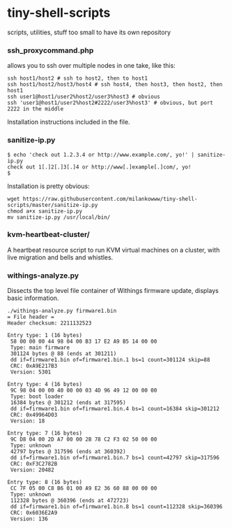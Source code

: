 # tiny-shell-scripts
scripts, utilities, stuff too small to have its own repository

### ssh_proxycommand.php

allows you to ssh over multiple nodes in one take, like this:
```
ssh host1/host2 # ssh to host2, then to host1
ssh host1/host2/host3/host4 # ssh host4, then host3, then host2, then host1
ssh user1@host1/user2%host2/user3%host3 # obvious
ssh 'user1@host1/user2%host2#2222/user3%host3' # obvious, but port 2222 in the middle
```

Installation instructions included in the file.

### sanitize-ip.py

```
$ echo 'check out 1.2.3.4 or http://www.example.com/, yo!' | sanitize-ip.py 
check out 1[.]2[.]3[.]4 or http://www[.]example[.]com/, yo!
$
```

Installation is pretty obvious:
```
wget https://raw.githubusercontent.com/milankowww/tiny-shell-scripts/master/sanitize-ip.py
chmod a+x sanitize-ip.py
mv sanitize-ip.py /usr/local/bin/
```

### kvm-heartbeat-cluster/

A heartbeat resource script to run KVM virtual machines on a cluster, with live migration and bells and whistles.

### withings-analyze.py

Dissects the top level file container of Withings firmware update, displays basic information.
```
./withings-analyze.py firmware1.bin
= File header =
Header checksum: 2211132523

Entry type: 1 (16 bytes)
 58 00 00 00 44 98 04 00 B3 17 E2 A9 B5 14 00 00
 Type: main firmware
 301124 bytes @ 88 (ends at 301211)
 dd if=firmware1.bin of=firmware1.bin.1 bs=1 count=301124 skip=88
 CRC: 0xA9E217B3
 Version: 5301

Entry type: 4 (16 bytes)
 9C 98 04 00 00 40 00 00 03 4D 96 49 12 00 00 00
 Type: boot loader
 16384 bytes @ 301212 (ends at 317595)
 dd if=firmware1.bin of=firmware1.bin.4 bs=1 count=16384 skip=301212
 CRC: 0x49964D03
 Version: 18

Entry type: 7 (16 bytes)
 9C D8 04 00 2D A7 00 00 2B 78 C2 F3 02 50 00 00
 Type: unknown
 42797 bytes @ 317596 (ends at 360392)
 dd if=firmware1.bin of=firmware1.bin.7 bs=1 count=42797 skip=317596
 CRC: 0xF3C2782B
 Version: 20482

Entry type: 8 (16 bytes)
 CC 7F 05 00 C8 B6 01 00 A9 E2 36 60 88 00 00 00
 Type: unknown
 112328 bytes @ 360396 (ends at 472723)
 dd if=firmware1.bin of=firmware1.bin.8 bs=1 count=112328 skip=360396
 CRC: 0x6036E2A9
 Version: 136
```
